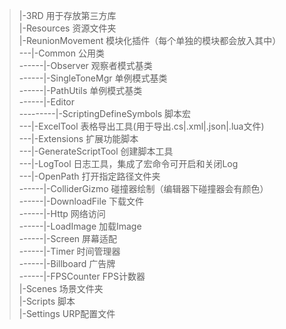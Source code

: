 >|-3RD                  用于存放第三方库<br>
|-Resources             资源文件夹<br>
|-ReunionMovement       模块化插件（每个单独的模块都会放入其中）<br>
---|-Common             公用类<br>
------|-Observer        观察者模式基类<br>
------|-SingleToneMgr   单例模式基类<br>
------|-PathUtils       单例模式基类<br>
------|-Editor          <br>
---------|-ScriptingDefineSymbols  脚本宏<br>
---|-ExcelTool          表格导出工具(用于导出.cs|.xml|.json|.lua文件)<br>
---|-Extensions         扩展功能脚本<br>
---|-GenerateScriptTool 创建脚本工具<br>
---|-LogTool            日志工具，集成了宏命令可开启和关闭Log<br>
---|-OpenPath           打开指定路径文件夹<br>
------|-ColliderGizmo   碰撞器绘制（编辑器下碰撞器会有颜色）<br>
------|-DownloadFile    下载文件<br>
------|-Http            网络访问<br>
------|-LoadImage       加载Image<br>
------|-Screen          屏幕适配<br>
------|-Timer           时间管理器<br>
------|-Billboard       广告牌<br>
------|-FPSCounter      FPS计数器<br>
|-Scenes                场景文件夹<br>
|-Scripts               脚本<br>
|-Settings              URP配置文件<br>